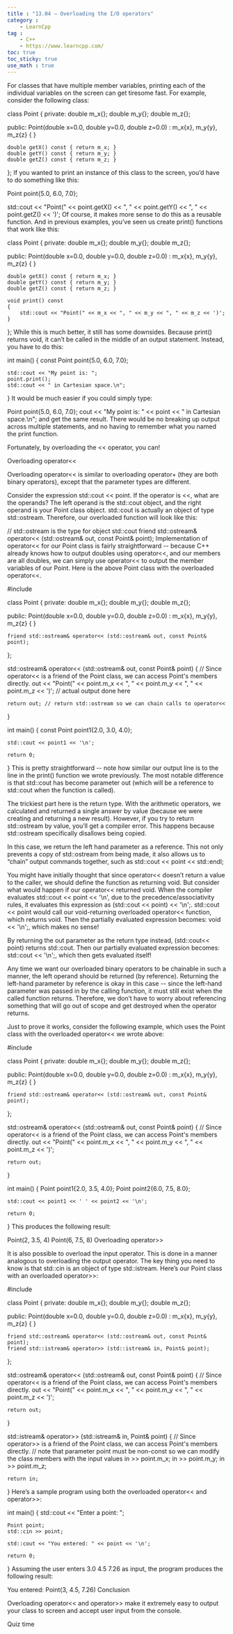 ```yaml
---
title : "13.04 — Overloading the I/O operators"
category :
    - LearnCpp
tag : 
    - C++
    - https://www.learncpp.com/
toc: true  
toc_sticky: true 
use_math : true
---
```



For classes that have multiple member variables, printing each of the individual variables on the screen can get tiresome fast. For example, consider the following class:

class Point
{
private:
    double m_x{};
    double m_y{};
    double m_z{};

public:
    Point(double x=0.0, double y=0.0, double z=0.0)
      : m_x{x}, m_y{y}, m_z{z}
    {
    }

    double getX() const { return m_x; }
    double getY() const { return m_y; }
    double getZ() const { return m_z; }
};
If you wanted to print an instance of this class to the screen, you’d have to do something like this:

Point point{5.0, 6.0, 7.0};

std::cout << "Point(" << point.getX() << ", " <<
    point.getY() << ", " <<
    point.getZ() << ')';
Of course, it makes more sense to do this as a reusable function. And in previous examples, you’ve seen us create print() functions that work like this:

class Point
{
private:
    double m_x{};
    double m_y{};
    double m_z{};

public:
    Point(double x=0.0, double y=0.0, double z=0.0)
      : m_x{x}, m_y{y}, m_z{z}
    {
    }

    double getX() const { return m_x; }
    double getY() const { return m_y; }
    double getZ() const { return m_z; }

    void print() const
    {
        std::cout << "Point(" << m_x << ", " << m_y << ", " << m_z << ')';
    }
};
While this is much better, it still has some downsides. Because print() returns void, it can’t be called in the middle of an output statement. Instead, you have to do this:

int main()
{
    const Point point{5.0, 6.0, 7.0};

    std::cout << "My point is: ";
    point.print();
    std::cout << " in Cartesian space.\n";
}
It would be much easier if you could simply type:

Point point{5.0, 6.0, 7.0};
cout << "My point is: " << point << " in Cartesian space.\n";
and get the same result. There would be no breaking up output across multiple statements, and no having to remember what you named the print function.

Fortunately, by overloading the << operator, you can!

Overloading operator<<

Overloading operator<< is similar to overloading operator+ (they are both binary operators), except that the parameter types are different.

Consider the expression std::cout << point. If the operator is <<, what are the operands? The left operand is the std::cout object, and the right operand is your Point class object. std::cout is actually an object of type std::ostream. Therefore, our overloaded function will look like this:

// std::ostream is the type for object std::cout
friend std::ostream& operator<< (std::ostream& out, const Point& point);
Implementation of operator<< for our Point class is fairly straightforward -- because C++ already knows how to output doubles using operator<<, and our members are all doubles, we can simply use operator<< to output the member variables of our Point. Here is the above Point class with the overloaded operator<<.

#include <iostream>

class Point
{
private:
    double m_x{};
    double m_y{};
    double m_z{};

public:
    Point(double x=0.0, double y=0.0, double z=0.0)
      : m_x{x}, m_y{y}, m_z{z}
    {
    }

    friend std::ostream& operator<< (std::ostream& out, const Point& point);
};

std::ostream& operator<< (std::ostream& out, const Point& point)
{
    // Since operator<< is a friend of the Point class, we can access Point's members directly.
    out << "Point(" << point.m_x << ", " << point.m_y << ", " << point.m_z << ')'; // actual output done here

    return out; // return std::ostream so we can chain calls to operator<<
}

int main()
{
    const Point point1{2.0, 3.0, 4.0};

    std::cout << point1 << '\n';

    return 0;
}
This is pretty straightforward -- note how similar our output line is to the line in the print() function we wrote previously. The most notable difference is that std::cout has become parameter out (which will be a reference to std::cout when the function is called).

The trickiest part here is the return type. With the arithmetic operators, we calculated and returned a single answer by value (because we were creating and returning a new result). However, if you try to return std::ostream by value, you’ll get a compiler error. This happens because std::ostream specifically disallows being copied.

In this case, we return the left hand parameter as a reference. This not only prevents a copy of std::ostream from being made, it also allows us to “chain” output commands together, such as std::cout << point << std::endl;

You might have initially thought that since operator<< doesn’t return a value to the caller, we should define the function as returning void. But consider what would happen if our operator<< returned void. When the compiler evaluates std::cout << point << '\n', due to the precedence/associativity rules, it evaluates this expression as (std::cout << point) << '\n';. std::cout << point would call our void-returning overloaded operator<< function, which returns void. Then the partially evaluated expression becomes: void << '\n';, which makes no sense!

By returning the out parameter as the return type instead, (std::cout<< point) returns std::cout. Then our partially evaluated expression becomes: std::cout << '\n';, which then gets evaluated itself!

Any time we want our overloaded binary operators to be chainable in such a manner, the left operand should be returned (by reference). Returning the left-hand parameter by reference is okay in this case -- since the left-hand parameter was passed in by the calling function, it must still exist when the called function returns. Therefore, we don’t have to worry about referencing something that will go out of scope and get destroyed when the operator returns.

Just to prove it works, consider the following example, which uses the Point class with the overloaded operator<< we wrote above:

#include <iostream>

class Point
{
private:
    double m_x{};
    double m_y{};
    double m_z{};

public:
    Point(double x=0.0, double y=0.0, double z=0.0)
      : m_x{x}, m_y{y}, m_z{z}
    {
    }

    friend std::ostream& operator<< (std::ostream& out, const Point& point);
};

std::ostream& operator<< (std::ostream& out, const Point& point)
{
    // Since operator<< is a friend of the Point class, we can access Point's members directly.
    out << "Point(" << point.m_x << ", " << point.m_y << ", " << point.m_z << ')';

    return out;
}

int main()
{
    Point point1{2.0, 3.5, 4.0};
    Point point2{6.0, 7.5, 8.0};

    std::cout << point1 << ' ' << point2 << '\n';

    return 0;
}
This produces the following result:

Point(2, 3.5, 4) Point(6, 7.5, 8)
Overloading operator>>

It is also possible to overload the input operator. This is done in a manner analogous to overloading the output operator. The key thing you need to know is that std::cin is an object of type std::istream. Here’s our Point class with an overloaded operator>>:

#include <iostream>

class Point
{
private:
    double m_x{};
    double m_y{};
    double m_z{};

public:
    Point(double x=0.0, double y=0.0, double z=0.0)
      : m_x{x}, m_y{y}, m_z{z}
    {
    }

    friend std::ostream& operator<< (std::ostream& out, const Point& point);
    friend std::istream& operator>> (std::istream& in, Point& point);
};

std::ostream& operator<< (std::ostream& out, const Point& point)
{
    // Since operator<< is a friend of the Point class, we can access Point's members directly.
    out << "Point(" << point.m_x << ", " << point.m_y << ", " << point.m_z << ')';

    return out;
}

std::istream& operator>> (std::istream& in, Point& point)
{
    // Since operator>> is a friend of the Point class, we can access Point's members directly.
    // note that parameter point must be non-const so we can modify the class members with the input values
    in >> point.m_x;
    in >> point.m_y;
    in >> point.m_z;

    return in;
}
Here’s a sample program using both the overloaded operator<< and operator>>:

int main()
{
    std::cout << "Enter a point: ";

    Point point;
    std::cin >> point;

    std::cout << "You entered: " << point << '\n';

    return 0;
}
Assuming the user enters 3.0 4.5 7.26 as input, the program produces the following result:

You entered: Point(3, 4.5, 7.26)
Conclusion

Overloading operator<< and operator>> make it extremely easy to output your class to screen and accept user input from the console.

Quiz time
